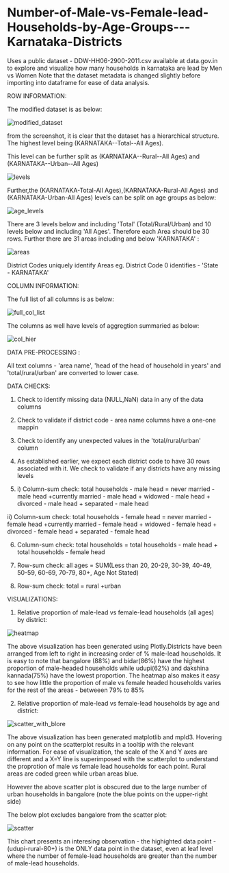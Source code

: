 # Number-of-Male-vs-Female-lead-Households-by-Age-Groups---Karnataka-Districts
Uses a public dataset - DDW-HH06-2900-2011.csv available at data.gov.in to explore and visualize how many households in karnataka are lead by Men vs Women
Note that the dataset metadata is changed slightly before importing into dataframe for ease of data analysis.

ROW INFORMATION:


The modified dataset is as below:

![modified_dataset](images/modified_dataset.PNG)

from the screenshot, it is clear that the dataset has a hierarchical structure. The highest level being (KARNATAKA--Total--All Ages).

This level can be further split as (KARNATAKA--Rural--All Ages) and (KARNATAKA--Urban--All Ages)

![levels](images/levels.PNG)

Further,the (KARNATAKA-Total-All Ages),(KARNATAKA-Rural-All Ages) and (KARNATAKA-Urban-All Ages) levels can be split on age groups as below:

![age_levels](images/levels_2.PNG)

There are 3 levels below and including 'Total' (Total/Rural/Urban) and 10 levels below and including 'All Ages'. Therefore each Area should be 30 rows. Further there are 31 areas including and below 'KARNATAKA' : 

![areas](images/areas_list.PNG)

District Codes uniquely identify Areas eg. District Code 0 identifies - 'State - KARNATAKA'


COLUMN INFORMATION:

The full list of all columns is as below:

![full_col_list](images/full_column_list.PNG)

The columns as well have levels of aggregtion summaried as below:

![col_hier](images/column_hierarchy.PNG)



DATA PRE-PROCESSING :

All text columns - 'area name', 'head of the head of household in years' and 'total/rural/urban' are converted to lower case.

DATA CHECKS:

1) Check to identify missing data (NULL,NaN) data in any of the data columns

2) Check to validate if district code - area name columns have a one-one mappin

3) Check to identify any unexpected values in the 'total/rural/urban' column

4) As established earlier, we expect each district code to have 30 rows associated with it. We check to validate if any districts have any missing levels

5) i) Column-sum check: total households - male head = never married - male head +currently married - male head + widowed - male head + divorced - male head + separated - male head

  ii) Column-sum check: total households - female head = never married - female head +currently married - female head + widowed - female head + divorced - female head + separated - female head
  
6) Column-sum check: total households = total households - male head + total households - female head

7) Row-sum check: all ages = SUM(Less than 20, 20-29, 30-39, 40-49, 50-59, 60-69, 70-79, 80+, Age Not Stated)

8) Row-sum check: total = rural +urban 

VISUALIZATIONS:

1) Relative proportion of male-lead vs female-lead households (all ages) by district:

![heatmap](images/heatmap_.png)

The above visualization has been generated using Plotly.Districts have been arranged from left to right in increasing order of % male-lead households. It is easy to note that bangalore (88%) and bidar(86%) have the highest proportion of male-headed households while udupi(62%) and dakshina kannada(75%) have the lowest proportion. The heatmap also makes it easy to see how little the proportion of male vs female headed households varies for the rest of the areas - betweeen 79% to 85%


2) Relative proportion of male-lead vs female-lead households by age and district:

![scatter_with_blore](images/scatter_with_blore.png)

The above visualization has been generated matplotlib and mpld3. Hovering on any point on the scatterplot results in a tooltip with the relevant information. For ease of visualization, the scale of the X and Y axes are different and a X=Y line is superimposed with the scatterplot to understand the proprotion of male vs female lead households for each point. Rural areas are coded green while urban areas blue.

However the above scatter plot is obscured due to the large number of urban households in bangalore (note the blue points on the upper-right side)

The below plot excludes bangalore from the scatter plot:

![scatter](images/scatter.png)

This chart presents an interesing observation - the highighted data point - (udupi-rural-80+) is the ONLY data point in the dataset, even at leaf level where the number of female-lead households are greater than the number of male-lead households.

